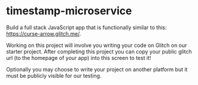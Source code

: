 # timestamp-microservice

Build a full stack JavaScript app that is functionally similar to this: https://curse-arrow.glitch.me/.

Working on this project will involve you writing your code on Glitch on our starter project. 
After completing this project you can copy your public glitch url (to the homepage of your app) into this screen to test it! 

Optionally you may choose to write your project on another platform but it must be publicly visible for our testing.
